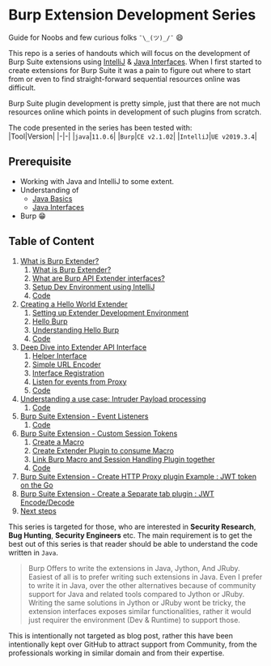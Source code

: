 # Burp Extension Development Series 

Guide for Noobs and few curious folks `¯\_(ツ)_/¯` :smile:

This repo is a series of handouts which will focus on the development of Burp Suite extensions using [IntelliJ](https://www.jetbrains.com/idea/) & [Java Interfaces](http://tutorials.jenkov.com/java/interfaces.html). When I first started to create extensions for  Burp Suite it was a pain to figure out where to start from or even to find straight-forward sequential resources online was difficult.

Burp Suite plugin development is pretty simple, just that there are not much resources online which points in development of such plugins from scratch.

The code presented in the series has been tested with:  
|Tool|Version|
|-|-|
|`java`|`11.0.6`|
|`Burp`|`CE v2.1.02`|
|`IntelliJ`|`UE v2019.3.4`|

## Prerequisite
- Working with Java and IntelliJ to some extent.
- Understanding of
    - [Java Basics](https://www.tutorialspoint.com/java/index.htm)
    - [Java Interfaces](https://www.jetbrains.com/idea/)
- Burp :grin:

## Table of Content
1. [What is Burp Extender?](series/Chapter1/README.md)
    1. [What is Burp Extender?](series/Chapter1/README.md#Burp-Extender)
    2. [What are Burp API Extender interfaces?](series/Chapter1/README.md#Burp-Extender-Interfaces)
    3. [Setup Dev Environment using IntelliJ](series/Chapter1/README.md#setup-dev-environment-using-IntelliJ) 
    4. [Code](code/BurpExtenderChapter1)
2. [Creating a Hello World Extender](series/Chapter2/README.md)
    1. [Setting up Extender Development Environment](series/Chapter2/README.md#setting-up-extender-development-environment)
    2. [Hello Burp](series/Chapter2/README.md#hello-burp)
    3. [Understanding Hello Burp](series/Chapter2/README.md#understanding-hello-burp)
    4. [Code](code/BurpExtenderChapter2)
3. [Deep Dive into Extender API Interface](series/Chapter3/README.md)  
    1. [Helper Interface](series/Chapter3/README.md#helper-interface)
    1. [Simple URL Encoder](series/Chapter3/README.md#simple-url-encoder)
    2. [Interface Registration](series/Chapter3/README.md#interface-registration)
    3. [Listen for events from Proxy](series/Chapter3/README.md#listen-for-events-from-proxy)
    3. [Code](code/BurpExtenderChapter3)
4. [Understanding a use case: Intruder Payload processing](series/Chapter4/README.md)
    1. [Code](code/BurpSuiteExtenderChapter4)
5. [Burp Suite Extension - Event Listeners](series/Chapter5/README.md)
    1. [Code](code/BurpExtenderChapter5)
6. [Burp Suite Extension - Custom Session Tokens](series/Chapter6/README.md)
    1. [Create a Macro](series/Chapter6/README.md#step-1-create-a-macro)
    1. [Create Extender Plugin to consume Macro](series/Chapter6/README.md#step-2-Create-Extender-Plugin-to-consume-Macro)
    2. [Link Burp Macro and Session Handling Plugin together](series/Chapter6/README.md#step-3-Link-Burp-Macro-and-Session-Handling-Plugin-together)
    1. [Code](code/BurpExtenderChapter6)
5. [Burp Suite Extension - Create HTTP Proxy plugin Example : JWT token on the Go]()
6. [Burp Suite Extension - Create a Separate tab plugin : JWT Encode/Decode]()
5. [Next steps]()

This series is targeted for those, who are interested in **Security Research**, **Bug Hunting**, **Security Engineers** etc. The main requirement is to get the best out of this series is that reader should be able to understand the code written in `Java`. 

> Burp Offers to write the extensions in Java, Jython, And JRuby. Easiest of all is to prefer writing such extensions in Java. Even I prefer to write it in Java, over the other alternatives because of community support for Java and related tools compared to Jython or JRuby. Writing the same solutions in Jython or JRuby wont be tricky, the extension interfaces exposes similar functionalities, rather it would just requirer the environment (Dev & Runtime) to support those.

This is intentionally not targeted as blog post, rather this have been intentionally kept over GitHub to attract support from Community, from the professionals working in similar domain and from their expertise.
